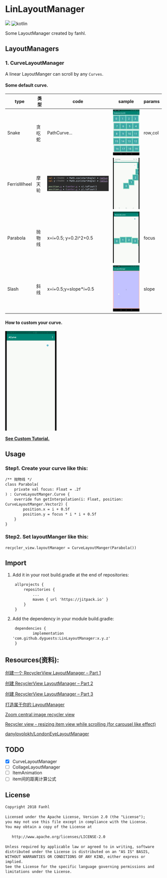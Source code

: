 # LinLayoutManager

[![](https://jitpack.io/v/dyguests/LinLayoutManager.svg)](https://jitpack.io/#dyguests/LinLayoutManager) ![kotlin](https://img.shields.io/badge/language-kotlin-brightgreen.svg)

Some LayoutManager created by fanhl.

## LayoutManagers

### 1. CurveLayoutManager

A linear LayoutManger can scroll by any `Curves`.

#### Some default curve.

| type | 类型 | code | sample | params |
|---|---|---|---|---|
| Snake | 贪吃蛇 | PathCurve... | ![](./graphics/snake.gif) | row,col |
| FerrisWheel | 摩天轮 | ![](./graphics/ferrisWheelCode.png) | ![](./graphics/FerrisWheel.gif) |   |
| Parabola | 抛物线 | x=i+0.5; y=0.2i^2+0.5 | ![](./graphics/parabola.gif)  | focus |
| Slash | 斜线 | x=i+0.5;y=slope*i+0.5 | ![](./graphics/slash.gif) | slope |

#### **How to custom your curve.**

![](./graphics/tutorial/tutorial_5.gif)

**[See Custom Tutorial.](README_CustomTutorial.md)**

## Usage

### Step1. Create your curve like this:

    /** 抛物线 */
    class Parabola(
        private val focus: Float = .2f
    ) : CurveLayoutManger.Curve {
        override fun getInterpolation(i: Float, position: CurveLayoutManger.Vector2) {
            position.x = i + 0.5f
            position.y = focus * i * i + 0.5f
        }
    }

### Step2. Set layoutManger like this:

    recycler_view.layoutManager = CurveLayoutManger(Parabola())

## Import

1. Add it in your root build.gradle at the end of repositories:

        allprojects {
            repositories {
                ...
                maven { url 'https://jitpack.io' }
            }
        }

2. Add the dependency in your module build.gradle:

        dependencies {
                implementation 'com.github.dyguests:LinLayoutManager:x.y.z'
        }

## Resources(资料):

 [创建一个 RecyclerView LayoutManager – Part 1](https://github.com/hehonghui/android-tech-frontier/blob/master/issue-9/%E5%88%9B%E5%BB%BA-RecyclerView-LayoutManager-Part-1.md)

[创建 RecyclerView LayoutManager – Part 2](https://github.com/hehonghui/android-tech-frontier/blob/master/issue-13/%E5%88%9B%E5%BB%BA-RecyclerView-LayoutManager-Part-2.md)

[创建 RecyclerView LayoutManager – Part 3](https://github.com/hehonghui/android-tech-frontier/blob/master/issue-13/%E5%88%9B%E5%BB%BA-RecyclerView-LayoutManager-Part-3.md)

[打造属于你的 LayoutManager](https://www.jianshu.com/p/08d998d047d8)

[Zoom central image recycler view](https://stackoverflow.com/questions/35309710/zoom-central-image-recycler-view/35311728#35311728)

[Recycler view - resizing item view while scrolling (for carousel like effect)](https://stackoverflow.com/questions/41307578/recycler-view-resizing-item-view-while-scrolling-for-carousel-like-effect)

[danylovolokh/LondonEyeLayoutManager](https://github.com/danylovolokh/LondonEyeLayoutManager)

## TODO

- [x] CurveLayoutManager
- [ ] CollageLayoutManager
- [ ] ItemAnimation
- [ ] item间的距离计算公式

## License

    Copyright 2018 Fanhl

    Licensed under the Apache License, Version 2.0 (the "License");
    you may not use this file except in compliance with the License.
    You may obtain a copy of the License at

       http://www.apache.org/licenses/LICENSE-2.0

    Unless required by applicable law or agreed to in writing, software
    distributed under the License is distributed on an "AS IS" BASIS,
    WITHOUT WARRANTIES OR CONDITIONS OF ANY KIND, either express or implied.
    See the License for the specific language governing permissions and
    limitations under the License.
